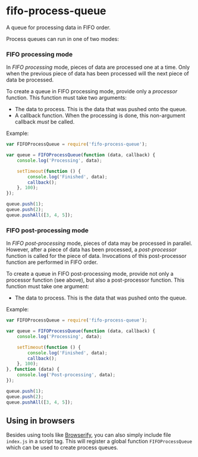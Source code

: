 # fifo-process-queue

A queue for processing data in FIFO order.

Process queues can run in one of two modes:

### FIFO processing mode

In _FIFO processing_ mode, pieces of data are processed one at a time. Only when the previous piece of data has been processed will the next piece of data be processed.

To create a queue in FIFO processing mode, provide only a _processor_ function. This function must take two arguments:
* The data to process. This is the data that was pushed onto the queue.
* A callback function. When the processing is done, this non-argument callback _must_ be called.

Example:
```js
var FIFOProcessQueue = require('fifo-process-queue');

var queue = FIFOProcessQueue(function (data, callback) {
    console.log('Processing', data);

    setTimeout(function () {
        console.log('Finished', data);
        callback();
    }, 100);
});

queue.push(1);
queue.push(2);
queue.pushAll([3, 4, 5]);
```

### FIFO post-processing mode

In _FIFO post-processing_ mode, pieces of data may be processed in parallel. However, after a piece of data has been processed, a _post-processor_ function is called for the piece of data. Invocations of this post-processor function are performed in FIFO order.

To create a queue in FIFO post-processing mode, provide not only a processor function (see above), but also a post-processor function. This function must take one argument:
* The data to process. This is the data that was pushed onto the queue.

Example:
```js
var FIFOProcessQueue = require('fifo-process-queue');

var queue = FIFOProcessQueue(function (data, callback) {
    console.log('Processing', data);

    setTimeout(function () {
        console.log('Finished', data);
        callback();
    }, 100);
}, function (data) {
    console.log('Post-processing', data);
});

queue.push(1);
queue.push(2);
queue.pushAll([3, 4, 5]);
```

## Using in browsers

Besides using tools like [Browserify](http://browserify.org/), you can also simply include file `index.js` in a script tag. This will register a global function `FIFOProcessQueue` which can be used to create process queues.
